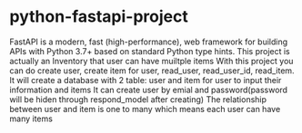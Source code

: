 # python-fastapi-project
FastAPI is a modern, fast (high-performance), web framework for building APIs with Python 3.7+ based on standard Python type hints.
This project is actually an Inventory that user can have muiltple items With this project you can do create user, create item for user, read_user, read_user_id, read_item. 
It will create a database with 2 table: user and item for user to input their information and items
It can create user by emial and password(password will be hiden through respond_model after creating)
The relationship between user and item is one to many which means each user can have many items

